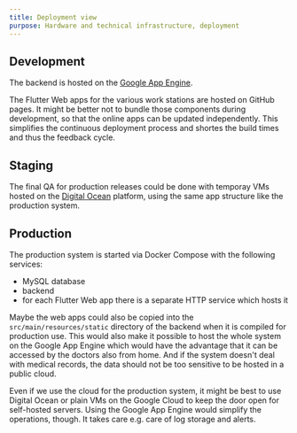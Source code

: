 ```yaml
---
title: Deployment view
purpose: Hardware and technical infrastructure, deployment
---
```


## Development

The backend is hosted on the [Google App Engine](https://cloud.google.com/appengine/docs/java).

The Flutter Web apps for the various work stations are hosted on
GitHub pages.
It might be better not to bundle those components during development, so that
the online apps can be updated independently.
This simplifies the continuous deployment process and shortes the build times
and thus the feedback cycle.

## Staging

The final QA for production releases could be done with temporay VMs hosted on
the [Digital Ocean](https://www.digitalocean.com/) platform, using the same
app structure like the production system.

## Production

The production system is started via Docker Compose with the following services:

- MySQL database
- backend
- for each Flutter Web app there is a separate HTTP service which hosts it

Maybe the web apps could also be copied into the `src/main/resources/static`
directory of the backend when it is compiled for production use.
This would also make it possible to host the whole system on the Google App Engine
which would have the advantage that it can be accessed by the doctors also
from home. And if the system doesn't deal with medical records, the data
should not be too sensitive to be hosted in a public cloud.

Even if we use the cloud for the production system, it might be best to
use Digital Ocean or plain VMs on the Google Cloud to keep the door open
for self-hosted servers.
Using the Google App Engine would simplify the operations, though.
It takes care e.g. care of log storage and alerts.
